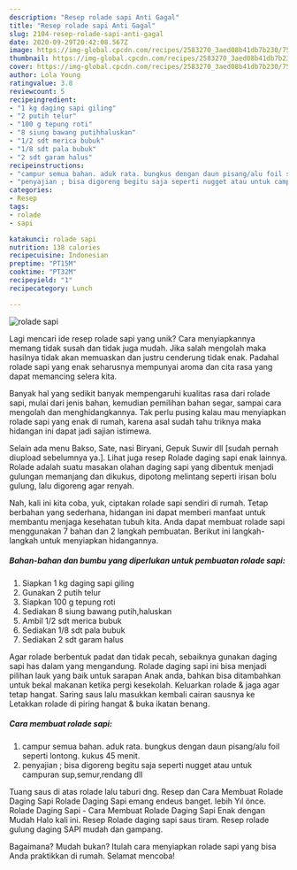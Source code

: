 ```yaml
---
description: "Resep rolade sapi Anti Gagal"
title: "Resep rolade sapi Anti Gagal"
slug: 2104-resep-rolade-sapi-anti-gagal
date: 2020-09-29T20:42:08.567Z
image: https://img-global.cpcdn.com/recipes/2583270_3aed08b41db7b230/751x532cq70/rolade-sapi-foto-resep-utama.jpg
thumbnail: https://img-global.cpcdn.com/recipes/2583270_3aed08b41db7b230/751x532cq70/rolade-sapi-foto-resep-utama.jpg
cover: https://img-global.cpcdn.com/recipes/2583270_3aed08b41db7b230/751x532cq70/rolade-sapi-foto-resep-utama.jpg
author: Lola Young
ratingvalue: 3.8
reviewcount: 5
recipeingredient:
- "1 kg daging sapi giling"
- "2 putih telur"
- "100 g tepung roti"
- "8 siung bawang putihhaluskan"
- "1/2 sdt merica bubuk"
- "1/8 sdt pala bubuk"
- "2 sdt garam halus"
recipeinstructions:
- "campur semua bahan. aduk rata. bungkus dengan daun pisang/alu foil seperti lontong. kukus 45 menit."
- "penyajian ; bisa digoreng begitu saja seperti nugget atau untuk campuran sup,semur,rendang dll"
categories:
- Resep
tags:
- rolade
- sapi

katakunci: rolade sapi 
nutrition: 138 calories
recipecuisine: Indonesian
preptime: "PT15M"
cooktime: "PT32M"
recipeyield: "1"
recipecategory: Lunch

---
```



![rolade sapi](https://img-global.cpcdn.com/recipes/2583270_3aed08b41db7b230/751x532cq70/rolade-sapi-foto-resep-utama.jpg)

Lagi mencari ide resep rolade sapi yang unik? Cara menyiapkannya memang tidak susah dan tidak juga mudah. Jika salah mengolah maka hasilnya tidak akan memuaskan dan justru cenderung tidak enak. Padahal rolade sapi yang enak seharusnya mempunyai aroma dan cita rasa yang dapat memancing selera kita.

Banyak hal yang sedikit banyak mempengaruhi kualitas rasa dari rolade sapi, mulai dari jenis bahan, kemudian pemilihan bahan segar, sampai cara mengolah dan menghidangkannya. Tak perlu pusing kalau mau menyiapkan rolade sapi yang enak di rumah, karena asal sudah tahu triknya maka hidangan ini dapat jadi sajian istimewa.

Selain ada menu Bakso, Sate, nasi Biryani, Gepuk Suwir dll [sudah pernah diupload sebelumnya ya.]. Lihat juga resep Rolade daging sapi enak lainnya. Rolade adalah suatu masakan olahan daging sapi yang dibentuk menjadi gulungan memanjang dan dikukus, dipotong melintang seperti irisan bolu gulung, lalu digoreng agar renyah.


Nah, kali ini kita coba, yuk, ciptakan rolade sapi sendiri di rumah. Tetap berbahan yang sederhana, hidangan ini dapat memberi manfaat untuk membantu menjaga kesehatan tubuh kita. Anda dapat membuat rolade sapi menggunakan 7 bahan dan 2 langkah pembuatan. Berikut ini langkah-langkah untuk menyiapkan hidangannya.

<!--inarticleads1-->

##### Bahan-bahan dan bumbu yang diperlukan untuk pembuatan rolade sapi:

1. Siapkan 1 kg daging sapi giling
1. Gunakan 2 putih telur
1. Siapkan 100 g tepung roti
1. Sediakan 8 siung bawang putih,haluskan
1. Ambil 1/2 sdt merica bubuk
1. Sediakan 1/8 sdt pala bubuk
1. Sediakan 2 sdt garam halus


Agar rolade berbentuk padat dan tidak pecah, sebaiknya gunakan daging sapi has dalam yang mengandung. Rolade daging sapi ini bisa menjadi pilihan lauk yang baik untuk sarapan Anak anda, bahkan bisa ditambahkan untuk bekal makanan ketika pergi kesekolah. Keluarkan rolade &amp; jaga agar tetap hangat. Saring saus lalu masukkan kembali cairan sausnya ke Letakkan rolade di piring hangat &amp; buka ikatan benang. 

<!--inarticleads2-->

##### Cara membuat rolade sapi:

1. campur semua bahan. aduk rata. bungkus dengan daun pisang/alu foil seperti lontong. kukus 45 menit.
1. penyajian ; bisa digoreng begitu saja seperti nugget atau untuk campuran sup,semur,rendang dll


Tuang saus di atas rolade lalu taburi dng. Resep dan Cara Membuat Rolade Daging Sapi Rolade Daging Sapi emang endeus banget. lebih Yıl önce. Rolade Daging Sapi - Cara Membuat Rolade Daging Sapi Enak dengan Mudah Halo kali ini. Resep Rolade daging sapi saus tiram. Resep rolade gulung daging SAPI mudah dan gampang. 

Bagaimana? Mudah bukan? Itulah cara menyiapkan rolade sapi yang bisa Anda praktikkan di rumah. Selamat mencoba!
